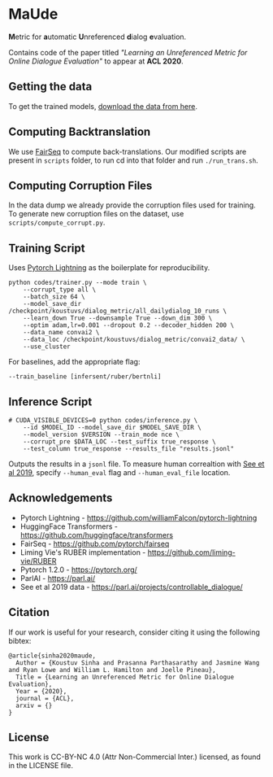 # MaUde

**M**etric for **a**utomatic **U**nreferenced **d**ialog **e**valuation.

Contains code of the paper titled _"Learning an Unreferenced Metric for Online Dialogue Evaluation"_ to appear at **ACL 2020**.

## Getting the data

To get the trained models, [download the data from here](https://drive.google.com/file/d/1Ysso9hdzSenK13LjOFombyXYqA_kv-Vy/view?usp=sharing).

## Computing Backtranslation

We use [FairSeq](https://github.com/pytorch/fairseq) to compute back-translations. Our modified scripts are present in `scripts` folder, to run cd into that folder and run `./run_trans.sh`.  

## Computing Corruption Files

In the data dump we already provide the corruption files used for training. To generate new corruption files on the dataset, use `scripts/compute_corrupt.py`.

## Training Script

Uses [Pytorch Lightning](https://github.com/PyTorchLightning/pytorch-lightning) as the boilerplate for reproducibility.

```
python codes/trainer.py --mode train \
    --corrupt_type all \ 
    --batch_size 64 \
    --model_save_dir /checkpoint/koustuvs/dialog_metric/all_dailydialog_10_runs \
    --learn_down True --downsample True --down_dim 300 \
    --optim adam,lr=0.001 --dropout 0.2 --decoder_hidden 200 \ 
    --data_name convai2 \ 
    --data_loc /checkpoint/koustuvs/dialog_metric/convai2_data/ \
    --use_cluster
```

For baselines, add the appropriate flag:

```
--train_baseline [infersent/ruber/bertnli]
```

## Inference Script

```
# CUDA_VISIBLE_DEVICES=0 python codes/inference.py \ 
    --id $MODEL_ID --model_save_dir $MODEL_SAVE_DIR \
    --model_version $VERSION --train_mode nce \ 
    --corrupt_pre $DATA_LOC --test_suffix true_response \ 
    --test_column true_response --results_file "results.jsonl"
```

Outputs the results in a `jsonl` file. To measure human correaltion with [See et al 2019](https://parl.ai/projects/controllable_dialogue/), specify `--human_eval` flag and `--human_eval_file` location.

## Acknowledgements

- Pytorch Lightning - https://github.com/williamFalcon/pytorch-lightning
- HuggingFace Transformers - https://github.com/huggingface/transformers
- FairSeq - https://github.com/pytorch/fairseq
- Liming Vie's RUBER implementation - https://github.com/liming-vie/RUBER
- Pytorch 1.2.0 - https://pytorch.org/
- ParlAI - https://parl.ai/
- See et al 2019 data - https://parl.ai/projects/controllable_dialogue/

## Citation

If our work is useful for your research, consider citing it using the following bibtex:

```
@article{sinha2020maude,
  Author = {Koustuv Sinha and Prasanna Parthasarathy and Jasmine Wang and Ryan Lowe and William L. Hamilton and Joelle Pineau},
  Title = {Learning an Unreferenced Metric for Online Dialogue Evaluation},
  Year = {2020},
  journal = {ACL},
  arxiv = {}
}
```

## License

This work is CC-BY-NC 4.0 (Attr Non-Commercial Inter.) licensed, as found in the LICENSE file.
